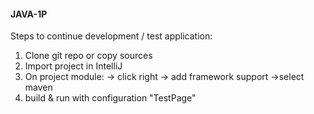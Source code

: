 #### JAVA-1P

Steps to continue development / test application:

1. Clone git repo or copy sources
2. Import project in IntelliJ
3. On project module:
   -> click right 
   -> add framework support
   ->select maven
5. build & run with configuration "TestPage"